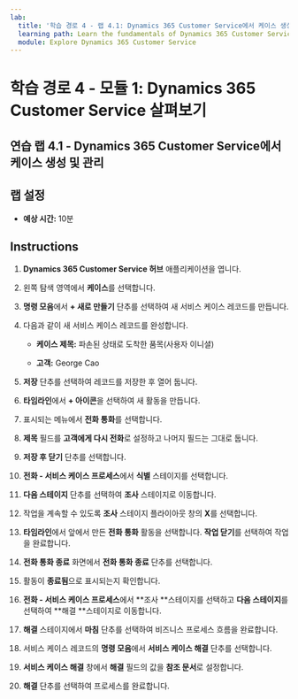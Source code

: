 ```yaml
---
lab:
  title: '학습 경로 4 - 랩 4.1: Dynamics 365 Customer Service에서 케이스 생성 및 관리'
  learning path: Learn the fundamentals of Dynamics 365 Customer Service
  module: Explore Dynamics 365 Customer Service
---
```


학습 경로 4 - 모듈 1: Dynamics 365 Customer Service 살펴보기
========================

## 연습 랩 4.1 - Dynamics 365 Customer Service에서 케이스 생성 및 관리

## 랩 설정

  - **예상 시간:** 10분

## Instructions

1. **Dynamics 365 Customer Service 허브** 애플리케이션을 엽니다.

2. 왼쪽 탐색 영역에서 **케이스**를 선택합니다.

3.  **명령 모음**에서 **+ 새로 만들기** 단추를 선택하여 새 서비스 케이스 레코드를 만듭니다. 

4.  다음과 같이 새 서비스 케이스 레코드를 완성합니다.

    - **케이스 제목:** 파손된 상태로 도착한 품목(사용자 이니셜)

    - **고객:** George Cao

5.  **저장** 단추를 선택하여 레코드를 저장한 후 열어 둡니다. 

6.  **타임라인**에서 **+ 아이콘**을 선택하여 새 활동을 만듭니다. 

7.  표시되는 메뉴에서 **전화 통화**를 선택합니다.

8.  **제목** 필드를 **고객에게 다시 전화**로 설정하고 나머지 필드는 그대로 둡니다.

9.  **저장 후 닫기** 단추를 선택합니다.

10. **전화 - 서비스 케이스 프로세스**에서 **식별** 스테이지를 선택합니다.

11. **다음 스테이지** 단추를 선택하여 **조사** 스테이지로 이동합니다.

12. 작업을 계속할 수 있도록 **조사** 스테이지 플라이아웃 창의 **X**를 선택합니다. 

13. **타임라인**에서 앞에서 만든 **전화 통화** 활동을 선택합니다. **작업 닫기**를 선택하여 작업을 완료합니다. 

14. **전화 통화 종료** 화면에서 **전화 통화 종료** 단추를 선택합니다. 

15. 활동이 **종료됨**으로 표시되는지 확인합니다. 

16. **전화 - 서비스 케이스 프로세스**에서 **조사 **스테이지를 선택하고 **다음 스테이지**를 선택하여 **해결 **스테이지로 이동합니다.

17. **해결** 스테이지에서 **마침** 단추를 선택하여 비즈니스 프로세스 흐름을 완료합니다. 

18. 서비스 케이스 레코드의 **명령 모음**에서 **서비스 케이스 해결** 단추를 선택합니다. 

19. **서비스 케이스 해결** 창에서 **해결** 필드의 값을 **참조 문서**로 설정합니다. 

20. **해결** 단추를 선택하여 프로세스를 완료합니다. 

